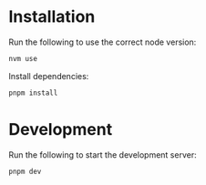 # Installation

Run the following to use the correct node version:

```bash
nvm use
```

Install dependencies:

```bash
pnpm install
```

# Development

Run the following to start the development server:

```bash
pnpm dev
```